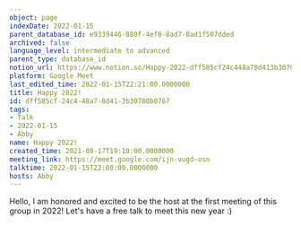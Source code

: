 ```yaml
---
object: page
indexDate: 2022-01-15
parent_database_id: e9339446-880f-4ef0-8ad7-8ad1f507dded
archived: false
language_level: intermediate to advanced
parent_type: database_id
notion_url: https://www.notion.so/Happy-2022-dff585cf24c448a78d413b30708b0767
platform: Google Meet
last_edited_time: 2022-01-15T22:21:00.0000000
title: Happy 2022!
id: dff585cf-24c4-48a7-8d41-3b30708b0767
tags:
- Talk
- 2022-01-15
- Abby
name: Happy 2022!
created_time: 2021-08-17T19:10:00.0000000
meeting_link: https://meet.google.com/ijn-vugd-osn
talktime: 2022-01-15T22:00:00.0000000
hosts: Abby
---
```


Hello, I am honored and excited to be the host at the first meeting of this group in 2022! Let's have a free talk to meet this new year :)





